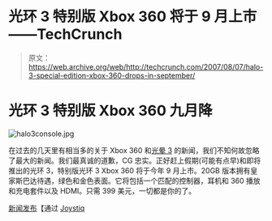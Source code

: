 # 光环 3 特别版 Xbox 360 将于 9 月上市——TechCrunch

> 原文：<https://web.archive.org/web/http://techcrunch.com/2007/08/07/halo-3-special-edition-xbox-360-drops-in-september/>

# 光环 3 特别版 Xbox 360 九月降

![halo3console.jpg](img/ec2ca99692430f8cd747d72bdef1e5ce.png)

在过去的几天里有相当多的关于 Xbox 360 和[光晕 3](https://web.archive.org/web/20210122164821/http://crunchgear.com/2007/08/06/poopy-brown-halo-3-zune-for-us-military/) 的新闻，我们不知何故忽略了最大的新闻。我们最真诚的道歉，CG 忠实。正好赶上假期(可能有点早)和即将推出的光环 3，特别版光环 3 Xbox 360 将于今年 9 月上市。20GB 版本拥有皇家斯巴达待遇，绿色和金色表面。它将包括一个匹配的控制器，耳机和 360 播放和充电套件以及 HDMI。只需 399 美元，一切都是你的了。

[新闻发布](https://web.archive.org/web/20210122164821/http://prnewswire.com/cgi-bin/stories.pl?ACCT=104&STORY=/www/story/08-07-2007/0004640432&EDATE=)【通过 [Joystiq](https://web.archive.org/web/20210122164821/http://www.joystiq.com/2007/08/07/halo-themed-xbox-360-coming-in-september-for-399-wireless-head/)